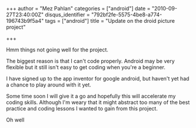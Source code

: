 +++
author = "Mez Pahlan"
categories = ["android"]
date = "2010-09-27T23:40:00Z"
disqus_identifier = "792bf2fe-5575-4be8-a774-196743b9f5a4"
tags = ["android"]
title = "Update on the droid picture project"

+++


Hmm things not going well for the project.

<!--more-->

The biggest reason is that I can't code properly. Android may be very flexible but it still isn't easy to get coding
when you're a beginner.

I have signed up to the app inventor for google android, but haven't yet had a chance to play around with it yet.

Some time soon I will give it a go and hopefully this will accelerate my coding skills. Although I'm weary that it might
abstract too many of the best practice and coding lessons I wanted to gain from this project.

Oh well
